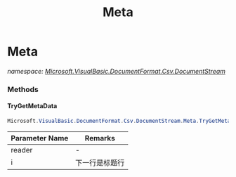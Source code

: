 ﻿---
title: Meta
---

# Meta
_namespace: [Microsoft.VisualBasic.DocumentFormat.Csv.DocumentStream](N-Microsoft.VisualBasic.DocumentFormat.Csv.DocumentStream.html)_





### Methods

#### TryGetMetaData
```csharp
Microsoft.VisualBasic.DocumentFormat.Csv.DocumentStream.Meta.TryGetMetaData(Microsoft.VisualBasic.DocumentFormat.Csv.DocumentStream.File,System.Int32@)
```


|Parameter Name|Remarks|
|--------------|-------|
|reader|-|
|i|下一行是标题行|



